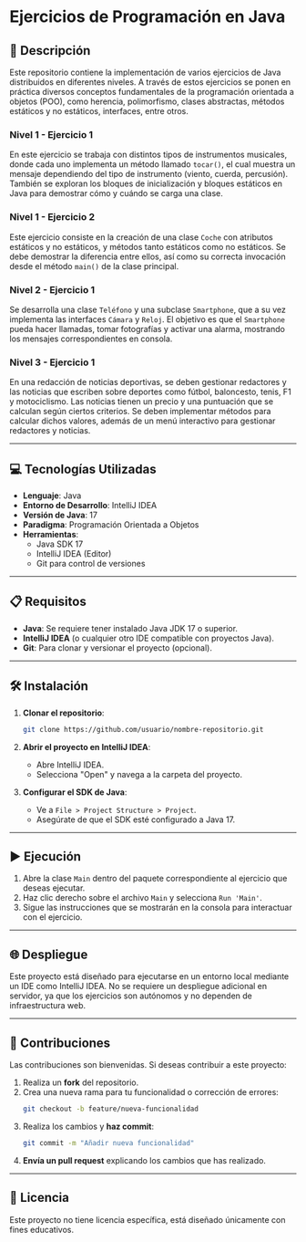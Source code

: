 
# Ejercicios de Programación en Java

## 📄 Descripción

Este repositorio contiene la implementación de varios ejercicios de Java distribuidos en diferentes niveles. A través de estos ejercicios se ponen en práctica diversos conceptos fundamentales de la programación orientada a objetos (POO), como herencia, polimorfismo, clases abstractas, métodos estáticos y no estáticos, interfaces, entre otros.

### Nivel 1 - Ejercicio 1

En este ejercicio se trabaja con distintos tipos de instrumentos musicales, donde cada uno implementa un método llamado `tocar()`, el cual muestra un mensaje dependiendo del tipo de instrumento (viento, cuerda, percusión). También se exploran los bloques de inicialización y bloques estáticos en Java para demostrar cómo y cuándo se carga una clase.

### Nivel 1 - Ejercicio 2

Este ejercicio consiste en la creación de una clase `Coche` con atributos estáticos y no estáticos, y métodos tanto estáticos como no estáticos. Se debe demostrar la diferencia entre ellos, así como su correcta invocación desde el método `main()` de la clase principal.

### Nivel 2 - Ejercicio 1

Se desarrolla una clase `Teléfono` y una subclase `Smartphone`, que a su vez implementa las interfaces `Cámara` y `Reloj`. El objetivo es que el `Smartphone` pueda hacer llamadas, tomar fotografías y activar una alarma, mostrando los mensajes correspondientes en consola.

### Nivel 3 - Ejercicio 1

En una redacción de noticias deportivas, se deben gestionar redactores y las noticias que escriben sobre deportes como fútbol, baloncesto, tenis, F1 y motociclismo. Las noticias tienen un precio y una puntuación que se calculan según ciertos criterios. Se deben implementar métodos para calcular dichos valores, además de un menú interactivo para gestionar redactores y noticias.

---

## 💻 Tecnologías Utilizadas

- **Lenguaje**: Java
- **Entorno de Desarrollo**: IntelliJ IDEA
- **Versión de Java**: 17
- **Paradigma**: Programación Orientada a Objetos
- **Herramientas**:
  - Java SDK 17
  - IntelliJ IDEA (Editor)
  - Git para control de versiones

---

## 📋 Requisitos

- **Java**: Se requiere tener instalado Java JDK 17 o superior.
- **IntelliJ IDEA** (o cualquier otro IDE compatible con proyectos Java).
- **Git**: Para clonar y versionar el proyecto (opcional).

---

## 🛠️ Instalación

1. **Clonar el repositorio**:
   ```bash
   git clone https://github.com/usuario/nombre-repositorio.git
   ```
2. **Abrir el proyecto en IntelliJ IDEA**:
   - Abre IntelliJ IDEA.
   - Selecciona "Open" y navega a la carpeta del proyecto.
   
3. **Configurar el SDK de Java**:
   - Ve a `File > Project Structure > Project`.
   - Asegúrate de que el SDK esté configurado a Java 17.

---

## ▶️ Ejecución

1. Abre la clase `Main` dentro del paquete correspondiente al ejercicio que deseas ejecutar.
2. Haz clic derecho sobre el archivo `Main` y selecciona `Run 'Main'`.
3. Sigue las instrucciones que se mostrarán en la consola para interactuar con el ejercicio.

---

## 🌐 Despliegue

Este proyecto está diseñado para ejecutarse en un entorno local mediante un IDE como IntelliJ IDEA. No se requiere un despliegue adicional en servidor, ya que los ejercicios son autónomos y no dependen de infraestructura web.

---

## 🤝 Contribuciones

Las contribuciones son bienvenidas. Si deseas contribuir a este proyecto:

1. Realiza un **fork** del repositorio.
2. Crea una nueva rama para tu funcionalidad o corrección de errores:
   ```bash
   git checkout -b feature/nueva-funcionalidad
   ```
3. Realiza los cambios y **haz commit**:
   ```bash
   git commit -m "Añadir nueva funcionalidad"
   ```
4. **Envía un pull request** explicando los cambios que has realizado.

---

## 📜 Licencia

Este proyecto no tiene licencia específica, está diseñado únicamente con fines educativos.
